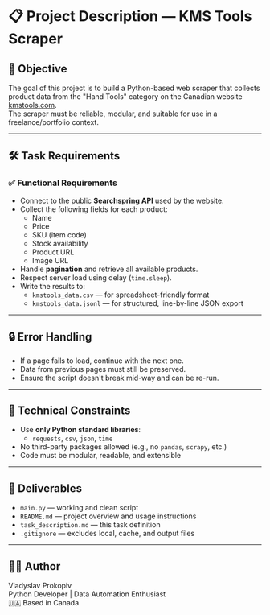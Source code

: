 # 📋 Project Description — KMS Tools Scraper

## 🎯 Objective

The goal of this project is to build a Python-based web scraper that collects product data from the "Hand Tools" category on the Canadian website [kmstools.com](https://www.kmstools.com/hand-tools).  
The scraper must be reliable, modular, and suitable for use in a freelance/portfolio context.

---

## 🛠️ Task Requirements

### ✅ Functional Requirements

- Connect to the public **Searchspring API** used by the website.
- Collect the following fields for each product:
  - Name
  - Price
  - SKU (item code)
  - Stock availability
  - Product URL
  - Image URL
- Handle **pagination** and retrieve all available products.
- Respect server load using delay (`time.sleep`).
- Write the results to:
  - `kmstools_data.csv` — for spreadsheet-friendly format
  - `kmstools_data.jsonl` — for structured, line-by-line JSON export

---

## 🔒 Error Handling

- If a page fails to load, continue with the next one.
- Data from previous pages must still be preserved.
- Ensure the script doesn't break mid-way and can be re-run.

---

## 🧱 Technical Constraints

- Use **only Python standard libraries**:
  - `requests`, `csv`, `json`, `time`
- No third-party packages allowed (e.g., no `pandas`, `scrapy`, etc.)
- Code must be modular, readable, and extensible

---

## 📂 Deliverables

- `main.py` — working and clean script
- `README.md` — project overview and usage instructions
- `task_description.md` — this task definition
- `.gitignore` — excludes local, cache, and output files

---

## 🧑‍💻 Author

Vladyslav Prokopiv  
Python Developer | Data Automation Enthusiast  
🇺🇦 Based in Canada
